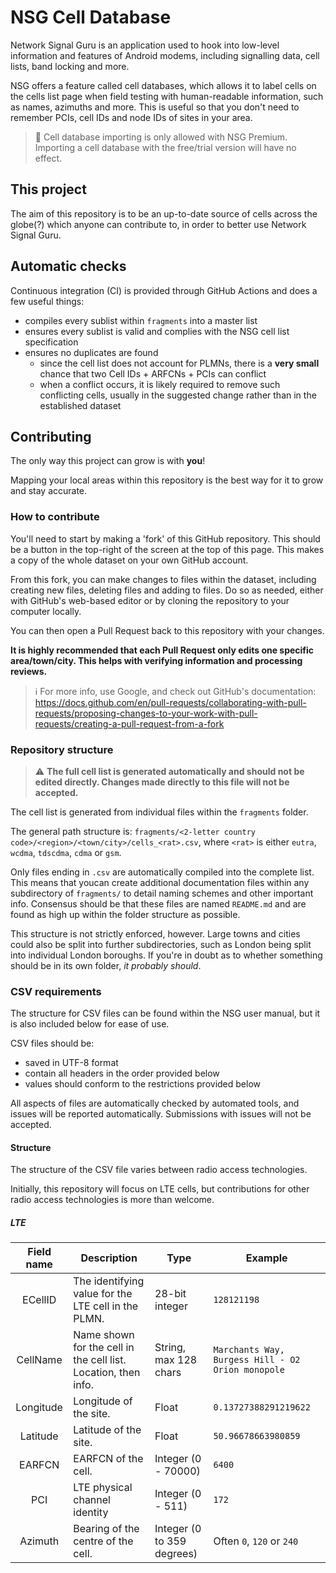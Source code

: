 # NSG Cell Database

Network Signal Guru is an application used to hook into low-level information and features of Android modems, including signalling data, cell lists, band locking and more.

NSG offers a feature called cell databases, which allows it to label cells on the cells list page when field testing with human-readable information, such as names, azimuths and more. This is useful so that you don't need to remember PCIs, cell IDs and node IDs of sites in your area.

> 🤑 Cell database importing is only allowed with NSG Premium. Importing a cell database with the free/trial version will have no effect.

## This project

The aim of this repository is to be an up-to-date source of cells across the globe(?) which anyone can contribute to, in order to better use Network Signal Guru.

## Automatic checks

Continuous integration (CI) is provided through GitHub Actions and does a few useful things:

- compiles every sublist within `fragments` into a master list
- ensures every sublist is valid and complies with the NSG cell list specification
- ensures no duplicates are found
  - since the cell list does not account for PLMNs, there is a **very small** chance that two Cell IDs + ARFCNs + PCIs can conflict
  - when a conflict occurs, it is likely required to remove such conflicting cells, usually in the suggested change rather than in the established dataset

## Contributing

The only way this project can grow is with **you**!

Mapping your local areas within this repository is the best way for it to grow and stay accurate.

### How to contribute

You'll need to start by making a 'fork' of this GitHub repository. This should be a button in the top-right of the screen at the top of this page. This makes a copy of the whole dataset on your own GitHub account.

From this fork, you can make changes to files within the dataset, including creating new files, deleting files and adding to files. Do so as needed, either with GitHub's web-based editor or by cloning the repository to your computer locally.

You can then open a Pull Request back to this repository with your changes.

**It is highly recommended that each Pull Request only edits one specific area/town/city. This helps with verifying information and processing reviews.**

> ℹ️ For more info, use Google, and check out GitHub's documentation: https://docs.github.com/en/pull-requests/collaborating-with-pull-requests/proposing-changes-to-your-work-with-pull-requests/creating-a-pull-request-from-a-fork

### Repository structure

> ⚠️ **The full cell list is generated automatically and should not be edited directly. Changes made directly to this file will not be accepted.**

The cell list is generated from individual files within the `fragments` folder.

The general path structure is: `fragments/<2-letter country code>/<region>/<town/city>/cells_<rat>.csv`, where `<rat>` is either `eutra`, `wcdma`, `tdscdma`, `cdma` or `gsm`.

Only files ending in `.csv` are automatically compiled into the complete list. This means that youcan create additional documentation files within any subdirectory of `fragments/` to detail naming schemes and other important info. Consensus should be that these files are named `README.md` and are found as high up within the folder structure as possible.

This structure is not strictly enforced, however. Large towns and cities could also be split into further subdirectories, such as London being split into individual London boroughs. If you're in doubt as to whether something should be in its own folder, _it probably should_.

### CSV requirements

The structure for CSV files can be found within the NSG user manual, but it is also included below for ease of use.

CSV files should be:

- saved in UTF-8 format
- contain all headers in the order provided below
- values should conform to the restrictions provided below

All aspects of files are automatically checked by automated tools, and issues will be reported automatically. Submissions with issues will not be accepted.

#### Structure

The structure of the CSV file varies between radio access technologies.

Initially, this repository will focus on LTE cells, but contributions for other radio access technologies is more than welcome.

##### LTE

| Field name | Description                                                    | Type                       | Example                                           |
| :--------: | -------------------------------------------------------------- | -------------------------- | ------------------------------------------------- |
|  ECellID   | The identifying value for the LTE cell in the PLMN.            | 28-bit integer             | `128121198`                                       |
|  CellName  | Name shown for the cell in the cell list. Location, then info. | String, max 128 chars      | `Marchants Way, Burgess Hill - O2 Orion monopole` |
| Longitude  | Longitude of the site.                                         | Float                      | `0.13727388291219622`                             |
|  Latitude  | Latitude of the site.                                          | Float                      | `50.96678663980859`                               |
|   EARFCN   | EARFCN of the cell.                                            | Integer (0 - 70000)        | `6400`                                            |
|    PCI     | LTE physical channel identity                                  | Integer (0 - 511)          | `172`                                             |
|  Azimuth   | Bearing of the centre of the cell.                             | Integer (0 to 359 degrees) | Often `0`, `120` or `240`                         |
